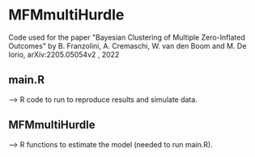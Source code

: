 # MFMmultiHurdle
Code used for the paper "Bayesian Clustering of Multiple Zero-Inflated Outcomes" by B. Franzolini, A. Cremaschi, W. van den Boom and M. De Iorio, arXiv:2205.05054v2 , 2022

## main.R 
--> R code to run to reproduce results and simulate data.

## MFMmultiHurdle 
--> R functions to estimate the model (needed to run main.R).


